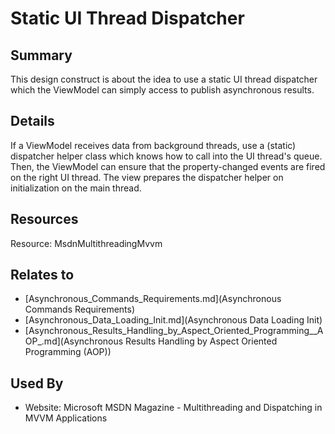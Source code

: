 # Static UI Thread Dispatcher

## Summary
This design construct is about the idea to use a static UI thread dispatcher which the ViewModel can simply access to publish asynchronous results.

## Details
If a ViewModel receives data from background threads, use a (static) dispatcher helper class which knows how to call into the UI thread's queue. Then, the ViewModel can ensure that the property-changed events are fired on the right UI thread. The view prepares the dispatcher helper on initialization on the main thread.

## Resources
Resource: MsdnMultithreadingMvvm


## Relates to

* [Asynchronous_Commands_Requirements.md](Asynchronous Commands Requirements)
* [Asynchronous_Data_Loading_Init.md](Asynchronous Data Loading Init)
* [Asynchronous_Results_Handling_by_Aspect_Oriented_Programming__AOP_.md](Asynchronous Results Handling by Aspect Oriented Programming (AOP))

## Used By
* Website: Microsoft MSDN Magazine - Multithreading and Dispatching in MVVM Applications

